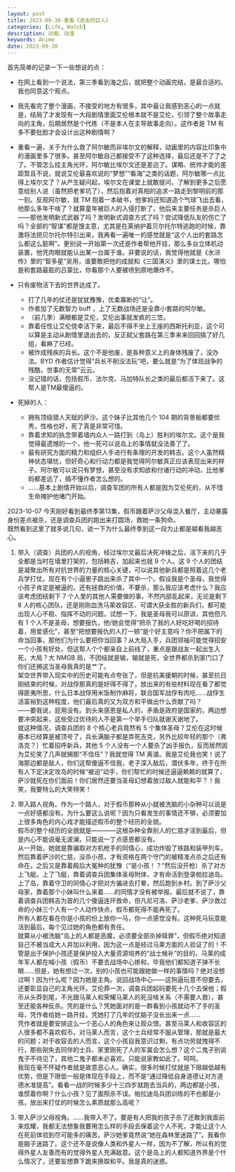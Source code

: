 ```yaml
---
layout: post
title: 2023-09-30-重看《进击的巨人》
categories: [Life, Watch]
description: 动画，动漫
keywords: Anime
date: 2023-09-30
---
```


首先简单的记录一下一些想说的点：

- 在网上看到一个说法，第三季看到海之后，就把整个动画完结，是最合适的。我也同意这个观点。
- 我先看完了整个漫画，不接受的地方有很多，其中最让我感到恶心的一点就是，结局了才发现有一大段剧情里面艾伦根本就不是艾伦，引领了整个故事走向的主角，后期居然是个代练（不是本人在主导故事走向）。这作者是 TM 有多不要批脸才会设计出这种剧情啊？
- 重看一遍，关于为什么救了阿尔敏而非埃尔文的解释，动画里的内容比印象中的漫画里多了很多。甚至阿尔敏自己都接受不了这种选择，最后还是不了了之了。不管怎么挂主角光环，阿尔敏比埃尔文还是差远了。谋略、统帅才能的差距暂且不说，就说艾伦最喜欢说的“梦想”“看海”之类的话题，阿尔敏哪一点比得上埃尔文了？从产生疑问起，埃尔文在课堂上就敢提问，了解到更多之后愿意给别人说（虽然把老爹坑了），然后抱着对真相的追求一路走到黎明前的那一刻。反观阿尔敏，就 TM 抱着一本破书，他爹妈还知道造个气球飞出去看，他那么多年干啥了？就算童年被巨人的入侵打断了，他后来主要任务是杀巨人——那他发明新式武器了吗？发明新式调查方式了吗？尝试降低队友的伤亡了吗？全部的“智谋”都是馊主意，尤其是在莱纳护着贝尔托尔特逃跑的时候，靠激将法把贝尔托尔特引出来，我再看一遍唯一的感觉就是“这个人出的套路怎么都这么脏啊”。更别说一开始第一次还是作者帮他开挂，那么多台立体机动装置，他凭肉眼就能认出某一台属于谁。非要说的话，我觉得他就是《水浒传》里的“智多星”吴用，谁要敢把他的成就和《三国演义》里的谋士比，哪怕是和套路最脏的吕蒙比，你看那个人要被喷到原地爆炸不。


- 只有废物活下去的世界达成了。
    * 打了几年的仗还是犹犹豫豫，优柔寡断的“让”。
    * 作者加了无数智力 buff ，上了无数战场还是全靠小套路的阿尔敏。
    * （前几季）满眼都是艾伦，艾伦出事就发疯的三笠。
    * 靠着任性让艾伦侥幸活下来，最后不得不坐上王座的西斯托利亚，这个可以算是主动从剧情里退出去的，反正弑父套路在第三季来来回回搞了好几组，看麻了已经。
    * 被炸成残疾的兵长。这个不是他废，是各种意义上的身体残废了，没办法。BYD 作者估计觉得“兵长不削没法玩”吧，要么就是“为了体现战争的残酷，世事的无常”云云。
    * 没记错的话，包括假币、法尔克、马加特队长之类的最后都活下来了。这帮人是TM最傻逼的。

- 死掉的人：
    * 拥有顶级猎人天赋的萨沙。这个妹子比其他几个 104 期的背景板都要优秀，性格也好，死了真是非常可惜。  
    * 靠着求知的执念带着墙内众人一路打到（岛上）胜利的埃尔文。这个是我觉得最遗憾的一个，他一死可以说岛上的事情就没法善了了。   
    * 最有研究方面的精力和组织人手进行有条理的开发的韩吉。这个人虽然精神状态堪忧，但好奇心和行动力都是我觉得阿尔敏真正应该表现出来的样子。阿尔敏可以说只有梦想，甚至没有求知欲和付诸行动的冲动，比他爹妈都差远了，搞不懂作者怎么想的。   
    * ……基本上剧情开始以后，调查军团的所有人都是因为艾伦死的，从不惜生命掩护他堵门开始。

2023-10-07
今天刚好看到最终季第13集，假币跟着萨沙父母混入餐厅，主动暴露身份差点被杀，还是调查兵团的跑出来打圆场，救她一条狗命。    
既然看到这里了就多说几句，说一下为什么最终季到这一段为止都是越看我越恶心。    
1. 带入（调查）兵团的人的视角，经过埃尔文最后决死冲锋之后，活下来的几乎全都是当时在墙里打架的，包括韩吉，加起来也就 9 个人。这 9 个人的团结是凝聚出所有对抗世界的力量的核心关键，可以说其他新兵都是照着这几个老兵学打仗。现在有个小逼崽子跳出来杀了其中一个。假设我是个圣母，我觉得小孩子肯定是被逼的，还有拯救的价值，不要杀，那么我应该考虑什么？我应该考虑团结剩下 7 个人里的其他人需要做的事，不然内部乱起来，无论是剩下 8 人的核心团队，还是刚刚血洗马莱收容区、可谓大获全胜的新兵们，都可能出现人心不稳、指挥不动的问题。试想一下，我是圣母我可以原谅，其他但凡有 1 个人不是圣母，想要报仇，他/她会觉得“把杀了我的人好吃好喝的招待着，用爱感化”，甚至“把想要报仇的人打一顿”是个好主意吗？你不把属下的命当回事，那他们为什么要把你当回事？从大局入手，兵团领袖可能觉得招安一个小孩有好处，但这帮人个个都亲自上前线了，重点是跟战友一起出生入死，大局？大 NMGB 局，不团结就是输，输就是死，全世界都杀到家门口了你们还搁这当圣母我真的是艹了。   
架空世界带入现实中的历史可能有点夸张了，但是抗美援朝的时候，甚至抗日刚结束的时候，对战俘那真的是好得不得了，放出来的有些材料现在看了都觉得匪夷所思，什么日本战俘用米饭制作麻将，联合国军战俘有肉吃……战俘生活富裕到这种程度，他们最后真的又为双方和平做出什么贡献了吗？   
——要我说，屁用没有。到头来感恩是私人的，矛盾是政府是国家的，两边想要冲突起来，这些受过优待的人不是第一个举手归队就谢天谢地了。    
就这种情况，调查兵团的 8 个核心老兵竟然有 5 个集体圣母？艾伦在这时候基本已经算是被顶号了，兵长满脑子都是弄死吉克，另外比较年轻的那个（弗洛克？）忙着招呼新兵，其他 5 个人没有一个人要杀了凶手报仇，反而居然因为艾伦笑了几声就搁那“不信任”？我就觉得 TM 离谱。我是艾伦我也笑！说了海那边都是敌人，你们这帮傻逼不信我，老子深入敌后，潜伏多年，终于在所有人下定决定攻岛的时候“被迫”动手，你们帮忙的时候还逼逼赖赖的就算了，萨沙就死在你们面前！你们居然还要当圣母幻想着放过敌人就能和平？！我笑，我要特么的大笑特笑！    

2. 带入路人视角。作为一个路人，对于假币那种从小就被洗脑的小杂种可以说是一点好感都没有。为什么要这么说呢？因为只看发生的事情还不够，必须要加上很多角色的内心戏才能描述假币的整个经历的全貌。   
假币的整个经历的全貌就是————这根杂种全靠别人的仁慈才活到最后，但是内心不能说毫无波澜，只能说一丁点感恩都没有。    
从一开始，她就是靠骗取对方机枪手的同情心，成功炸毁了铁路和装甲列车。然后靠着萨沙的仁慈，没杀小孩，才有资格在两个守门的被精准点杀之后还有命在。之后又是靠着殿后大冤种的犹豫（“是小孩！？”然后没开枪）杀了对方上飞艇。上了飞艇，靠着调查兵团集体圣母附体，才有命活到登录帕拉迪岛。上了岛，靠着守卫的同情心才把对方骗进去打晕，然后跑到乡村。到了萨沙父母家，靠着那个小妹叫什么来着……的同情才没有被举报。最后就不说了，靠着调查兵团韩吉为首的几个傻逼连环救命，但凡尼可洛、萨沙老爹、萨沙救过命的小妹三个人有一个人动作快点，假币都死得不能再死了。   
所有人都在看在你是小孩的份上放你一马，你一点感觉没有。这种死马玩意能活到最后，每个见过她的角色都有责任。   
就算从小被洗脑“岛上的人都是恶魔，必须要全部杀掉赎罪”，但假币绝对知道自己不被当成大人并加以利用，因为这一点是经过马莱方面的人验证了的！不管是出于保护小孩还是保护投入大量资源培养的“战士候补”的目的，马莱的成年军人都在喊小孩（假币）不要去战场中心掺和，毕竟他们都知道子弹不长眼……但是，她有想过一次，别的小孩也可能跟她做一样的事情吗？绝对没想过啊！因为什么呢？因为她是主角。说回战场中心——这狗逼玩意不但要去，还要彰显自己的主角光环。艾伦莽一次，调查兵团起码要死十几个去保他；假币从头莽到尾，不光跟马莱人和荣耀马莱人的死没啥关系（不需要人救），甚至还能各种反杀。凭的是什么？凭她面对的是一群看到小孩就动不了手的圣母，凭作者给她一路开挂，凭她打了几年的仗脑子没长出来一点……    
凭作者就是要安排这么一个恶心人的角色来让观众恨。甚至马莱人和收容区的人很多都不喜欢假币。对马莱人而言，这个士兵经常不服从管理，那就是最大的问题；对于收容去的人而言，这个小孩自我意识过剩，有点功劳就拽得不行，那些刚失去同伴的士兵、家里刚死了人的军属会怎么想？这个二鬼子别说鬼子不待见了，其他二鬼子都未必喜欢。只能说家教如此了。呵呵。    
我现在毫不怀疑作者就是故意恶心人。确实，很多时候打仗就是下限越低越有优势，但是下限低一般是体现在手段上，而不是“通过降低自身道德让对方道德水准提高”。看看一战的时候多少十三四岁就跑去当兵的，两边都是小孩，谁惯着你啊？什么小孩？见了面照杀不误。帕拉迪岛兵团训练的不也都是小孩，放出来打仗的时候怎么素质就那么高呢？    

3. 带入萨沙父母视角。……我带入不了。要是有人把我的孩子杀了还敢到我面前来炫耀，我都无法想象我要用怎么样的手段去保着这个人不死，才能让这个人在死前体验到尽可能多的痛苦。萨沙她爹竟然说“她在森林里迷路了”。我看你是脑子迷路了。这个还不是说像人类和外星人一样，因为不了解，所以有的觉得外星人友善而有的觉得外星人充满敌意。这个是岛上的人都知道外界是个什么情况了，还要妄想靠下跪来换取和平。我是真的迷惑。    


